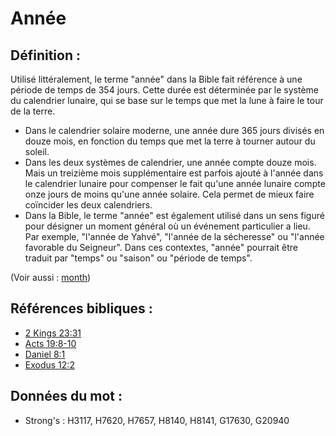 # Année

## Définition :

Utilisé littéralement, le terme "année" dans la Bible fait référence à une période de temps de 354 jours. Cette durée est déterminée par le système du calendrier lunaire, qui se base sur le temps que met la lune à faire le tour de la terre.

* Dans le calendrier solaire moderne, une année dure 365 jours divisés en douze mois, en fonction du temps que met la terre à tourner autour du soleil.
* Dans les deux systèmes de calendrier, une année compte douze mois. Mais un treizième mois supplémentaire est parfois ajouté à l'année dans le calendrier lunaire pour compenser le fait qu'une année lunaire compte onze jours de moins qu'une année solaire. Cela permet de mieux faire coïncider les deux calendriers.
* Dans la Bible, le terme "année" est également utilisé dans un sens figuré pour désigner un moment général où un événement particulier a lieu. Par exemple, "l'année de Yahvé", "l'année de la sécheresse" ou "l'année favorable du Seigneur". Dans ces contextes, "année" pourrait être traduit par "temps" ou "saison" ou "période de temps".

(Voir aussi : [month](../other/biblicaltimemonth.md))

## Références bibliques :

* [2 Kings 23:31](rc://en/tn/help/2ki/23/31)
* [Acts 19:8-10](rc://en/tn/help/act/19/08)
* [Daniel 8:1](rc://en/tn/help/dan/08/01)
* [Exodus 12:2](rc://en/tn/help/exo/12/02)

## Données du mot :

* Strong's : H3117, H7620, H7657, H8140, H8141, G17630, G20940
